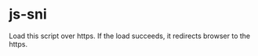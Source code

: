 js-sni
======

Load this script over https. If the load succeeds, it redirects browser to the https.
